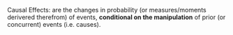 Causal Effects: are the changes in probability 
(or measures/moments derivered therefrom) of events, 
**conditional on the manipulation** of prior (or concurrent) 
events (i.e. causes).
